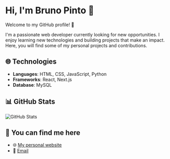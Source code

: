 # Hi, I'm Bruno Pinto 👋

Welcome to my GitHub profile! 🚀

I'm a passionate web developer currently looking for new opportunities. I enjoy learning new technologies and building projects that make an impact. Here, you will find some of my personal projects and contributions.

## 🌐 Technologies

- **Languages**: HTML, CSS, JavaScript, Python
- **Frameworks**: React, Next.js
- **Database**: MySQL

## 📊 GitHub Stats

![GitHub Stats](https://github-readme-stats.vercel.app/api?username=brunomaiapinto&show_icons=true&hide_title=true&count_private=true&hide=prs)

## 📢 You can find me here

- 🌐 [My personal website](https://brunopinto.netlify.app/)
- 📧 [Email](mailto:brunommpinto@sapo.pt)
